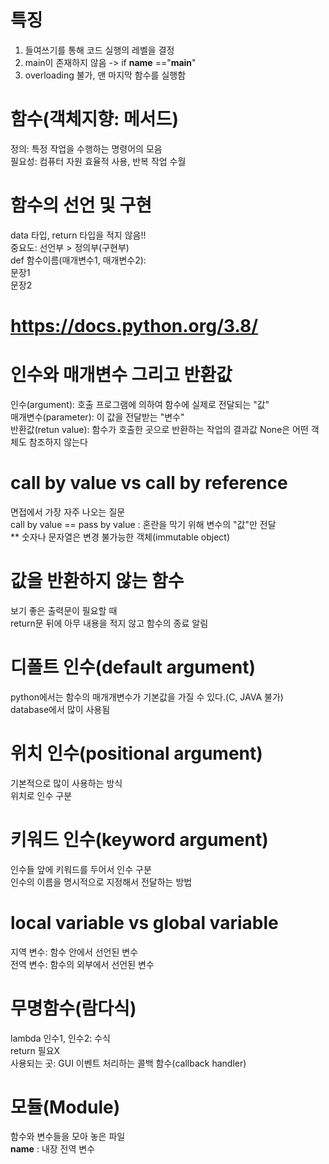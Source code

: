 # 특징
1) 들여쓰기를 통해 코드 실행의 레벨을 결정<br/>
2)  main이 존재하지 않음  -> if __name__ =="__main__" <br/>
3)  overloading 불가, 맨 마지막 함수를 실행함 <br/>


# 함수(객체지향: 메서드)
정의: 특정 작업을 수행하는 명령어의 모음 <br/>
필요성: 컴퓨터 자원 효율적 사용, 반복 작업 수월 <br/>

# 함수의 선언 및 구현
data 타입, return 타입을 적지 않음!! <br/>
중요도: 선언부 > 정의부(구현부) <br/>
   def 함수이름(매개변수1, 매개변수2): <br/>
      문장1 <br/>
      문장2 <br/>
      
# https://docs.python.org/3.8/

# 인수와 매개변수 그리고 반환값
인수(argument): 호출 프로그램에 의하여 함수에 실제로 전달되는 "값" <br/>
매개변수(parameter): 이 값을 전달받는 "변수" <br/>
반환값(retun value): 함수가 호출한 곳으로 반환하는 작업의 결과값
  None은 어떤 객체도 참조하지 않는다 <br/>

# call by value vs call by reference
  면접에서 가장 자주 나오는 질문<br/>
  call by value == pass by value : 혼란을 막기 위해 변수의 "값"만 전달<br/>
  ** 숫자나 문자열은 변경 불가능한 객체(immutable object)<br/>
  
# 값을 반환하지 않는 함수
  보기 좋은 출력문이 필요할 때 <br/>
  return문 뒤에 아무 내용을 적지 않고 함수의 종료 알림<br/>
  
# 디폴트 인수(default argument)
 python에서는 함수의 매개개변수가 기본값을 가질 수 있다.(C, JAVA 불가)<br/>
 database에서 많이 사용됨<br/>
 
# 위치 인수(positional argument)
 기본적으로 많이 사용하는 방식 <br/>
 위치로 인수 구분<br/>
 
# 키워드 인수(keyword argument)
 인수들 앞에 키워드를 두어서 인수 구분 <br/>
 인수의 이름을 명시적으로 지정해서 전달하는 방법 <br/>
 
# local variable vs global variable
 지역 변수: 함수 안에서 선언된 변수<br/>
 전역 변수: 함수의 외부에서 선언된 변수<br/>
 
# 무명함수(람다식)
 lambda  인수1, 인수2: 수식 <br/>
 return 필요X <br/>
사용되는 곳:  GUI 이벤트 처리하는 콜백 함수(callback handler)<br/>

# 모듈(Module)
함수와 변수들을 모아 놓은 파일<br/>
__name__ : 내장 전역 변수 <br/>

